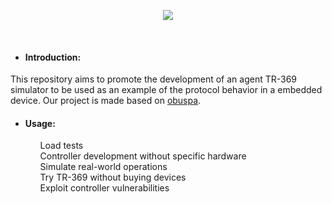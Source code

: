 <p align="center">
<img src="https://github.com/OktopUSP/agent-sim/assets/83298718/f6f81676-0ec9-422c-b120-3171569fbb85"/>
</p>
<br/>
<ul>
    <li>
        <h4>Introduction:</h4>
    </li>
</ul>        
<p>
This repository aims to promote the development of an agent TR-369 simulator to be used as an example of the protocol behavior in a embedded device. Our project is made based on <a href="https://github.com/BroadbandForum/obuspa" target="_blank">obuspa</a>.
</p>
<ul>
    <li>
        <h4>Usage:</h4>
        <ul>
          Load tests
        </ul>
        <ul>
          Controller development without specific hardware
        </ul>
        <ul>
          Simulate real-world operations
        </ul>
        <ul>
          Try TR-369 without buying devices
        </ul>
        <ul>
          Exploit controller vulnerabilities
        </ul>
    </li>
</ul>
